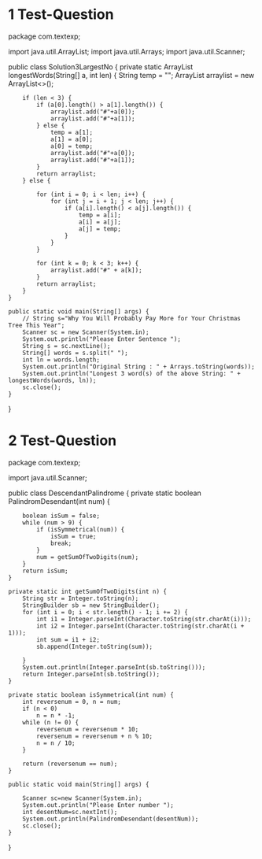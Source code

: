 # 1 Test-Question

package com.textexp;

import java.util.ArrayList;
import java.util.Arrays;
import java.util.Scanner;

public class Solution3LargestNo {
	private static ArrayList<String> longestWords(String[] a, int len) {
		String temp = "";
		ArrayList<String> arraylist = new ArrayList<>();

		if (len < 3) {
			if (a[0].length() > a[1].length()) {
				arraylist.add("#"+a[0]);
				arraylist.add("#"+a[1]);
			} else {
				temp = a[1];
				a[1] = a[0];
				a[0] = temp;
				arraylist.add("#"+a[0]);
				arraylist.add("#"+a[1]);
			}
			return arraylist;
		} else {

			for (int i = 0; i < len; i++) {
				for (int j = i + 1; j < len; j++) {
					if (a[i].length() < a[j].length()) {
						temp = a[i];
						a[i] = a[j];
						a[j] = temp;
					}
				}
			}
			
			for (int k = 0; k < 3; k++) {
				arraylist.add("#" + a[k]);
			}
			return arraylist;
		}
	}

	public static void main(String[] args) {
		// String s="Why You Will Probably Pay More for Your Christmas Tree This Year";
		Scanner sc = new Scanner(System.in);
		System.out.println("Please Enter Sentence ");
		String s = sc.nextLine();
		String[] words = s.split(" ");
		int ln = words.length;
		System.out.println("Original String : " + Arrays.toString(words));
		System.out.println("Longest 3 word(s) of the above String: " + longestWords(words, ln));
		sc.close();
	}
}


# 2 Test-Question

package com.textexp;

import java.util.Scanner;

public class DescendantPalindrome {
	private static boolean PalindromDesendant(int num) {

		boolean isSum = false;
		while (num > 9) {
			if (isSymmetrical(num)) {
				isSum = true;
				break;
			}
			num = getSumOfTwoDigits(num);
		}
		return isSum;
	}

	private static int getSumOfTwoDigits(int n) {
		String str = Integer.toString(n);
		StringBuilder sb = new StringBuilder();
		for (int i = 0; i < str.length() - 1; i += 2) {
			int i1 = Integer.parseInt(Character.toString(str.charAt(i)));
			int i2 = Integer.parseInt(Character.toString(str.charAt(i + 1)));
			int sum = i1 + i2;
			sb.append(Integer.toString(sum));
			
		}
		System.out.println(Integer.parseInt(sb.toString()));
		return Integer.parseInt(sb.toString());
	}

	private static boolean isSymmetrical(int num) {
		int reversenum = 0, n = num;
		if (n < 0)
			n = n * -1;
		while (n != 0) {
			reversenum = reversenum * 10;
			reversenum = reversenum + n % 10;
			n = n / 10;
		}

		return (reversenum == num);
	}

	public static void main(String[] args) {

		Scanner sc=new Scanner(System.in);
		System.out.println("Please Enter number ");
		int desentNum=sc.nextInt();
		System.out.println(PalindromDesendant(desentNum));
		sc.close();
	}

}


